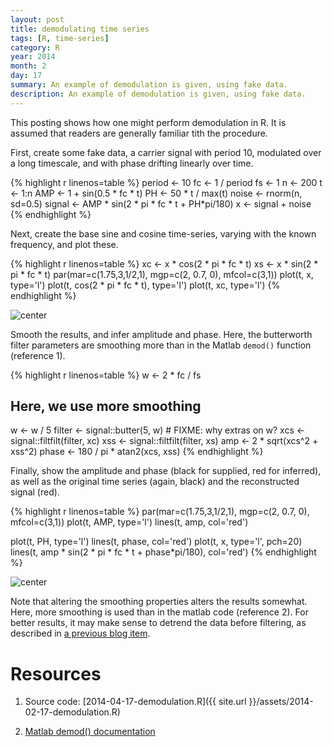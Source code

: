```yaml
---
layout: post
title: demodulating time series
tags: [R, time-series]
category: R
year: 2014
month: 2
day: 17
summary: An example of demodulation is given, using fake data.
description: An example of demodulation is given, using fake data.
---
```


This posting shows how one might perform demodulation in R.  It is assumed that readers are generally familiar tith the procedure.

First, create some fake data, a carrier signal with period 10, modulated over a long timescale, and with phase drifting linearly over time.


{% highlight r linenos=table %}
period <- 10
fc <- 1 / period
fs <- 1
n <- 200
t <- 1:n
AMP <- 1 + sin(0.5 * fc * t)
PH  <- 50 * t / max(t)
noise <- rnorm(n, sd=0.5)
signal <- AMP * sin(2 * pi * fc * t + PH*pi/180)
x <- signal + noise
{% endhighlight %}

Next, create the base sine and cosine time-series, varying with the known frequency, and plot these.

{% highlight r linenos=table %}
xc <- x * cos(2 * pi * fc * t)
xs <- x * sin(2 * pi * fc * t)
par(mar=c(1.75,3,1/2,1), mgp=c(2, 0.7, 0), mfcol=c(3,1))
plot(t, x, type='l')
plot(t, cos(2 * pi * fc * t), type='l')
plot(t, xc, type='l')
{% endhighlight %}

![center](http://dankelley.github.io/figs/2014-02-17-demodulation/demodulation-signal-1.png)

Smooth the results, and infer amplitude and phase.  Here, the butterworth filter parameters are smoothing more than in the Matlab ``demod()`` function (reference 1).


{% highlight r linenos=table %}
w <- 2 * fc / fs
## Here, we use more smoothing
w <- w / 5
filter <- signal::butter(5, w)    # FIXME: why extras on w?
xcs <- signal::filtfilt(filter, xc)
xss <- signal::filtfilt(filter, xs)
amp <- 2 * sqrt(xcs^2 + xss^2)
phase <- 180 / pi * atan2(xcs, xss)
{% endhighlight %}

Finally, show the amplitude and phase (black for supplied, red for inferred), as well as the original time series (again, black) and the reconstructed signal (red).



{% highlight r linenos=table %}
par(mar=c(1.75,3,1/2,1), mgp=c(2, 0.7, 0), mfcol=c(3,1))
plot(t, AMP, type='l')
lines(t, amp, col='red')

plot(t, PH, type='l')
lines(t, phase, col='red')
plot(t, x, type='l', pch=20)
lines(t, amp * sin(2 * pi * fc * t + phase*pi/180), col='red')
{% endhighlight %}

![center](http://dankelley.github.io/figs/2014-02-17-demodulation/demodulation-results-1.png)

Note that altering the smoothing properties alters the results somewhat.  Here, more smoothing is used than in the matlab code (reference 2).  For better results, it may make sense to detrend the data before filtering, as described in [a previous blog item](https://dankelley.github.io/r/2014/01/11/smoothing-hydrographic-profiles.html).


# Resources

1. Source code: [2014-04-17-demodulation.R]({{ site.url }}/assets/2014-02-17-demodulation.R)

2. [Matlab demod() documentation](http://www.mathworks.com/help/signal/ref/demod.html)

